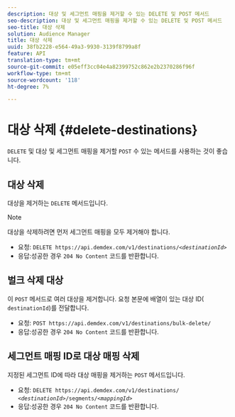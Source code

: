 ```yaml
---
description: 대상 및 세그먼트 매핑을 제거할 수 있는 DELETE 및 POST 메서드
seo-description: 대상 및 세그먼트 매핑을 제거할 수 있는 DELETE 및 POST 메서드
seo-title: 대상 삭제
solution: Audience Manager
title: 대상 삭제
uuid: 38fb2228-e564-49a3-9930-3139f8799a8f
feature: API
translation-type: tm+mt
source-git-commit: e05eff3cc04e4a82399752c862e2b2370286f96f
workflow-type: tm+mt
source-wordcount: '118'
ht-degree: 7%

---
```



# 대상 삭제 {#delete-destinations}

`DELETE` 및 대상 및 세그먼트 매핑을 제거할  `POST` 수 있는 메서드를 사용하는 것이 좋습니다.

<!-- r_delete_destinations_all.xml -->

## 대상 삭제

대상을 제거하는 `DELETE` 메서드입니다.

>[!NOTE]
>
>대상을 삭제하려면 먼저 세그먼트 매핑을 모두 제거해야 합니다.

* 요청: `DELETE https://api.demdex.com/v1/destinations/`*`<destinationId>`*
* 응답:성공한 경우 `204 No Content` 코드를 반환합니다.

## 벌크 삭제 대상

이 `POST` 메서드로 여러 대상을 제거합니다. 요청 본문에 배열이 있는 대상 ID( `destinationId`)를 전달합니다.

* 요청: `POST https://api.demdex.com/v1/destinations/bulk-delete/`
* 응답:성공한 경우 `204 No Content` 코드를 반환합니다.

## 세그먼트 매핑 ID로 대상 매핑 삭제

지정된 세그먼트 ID에 따라 대상 매핑을 제거하는 `POST` 메서드입니다.

* 요청: `DELETE https://api.demdex.com/v1/destinations/` *`<destinationId>`*`/segments/`*`<mappingId>`*
* 응답:성공한 경우 `204 No Content` 코드를 반환합니다.